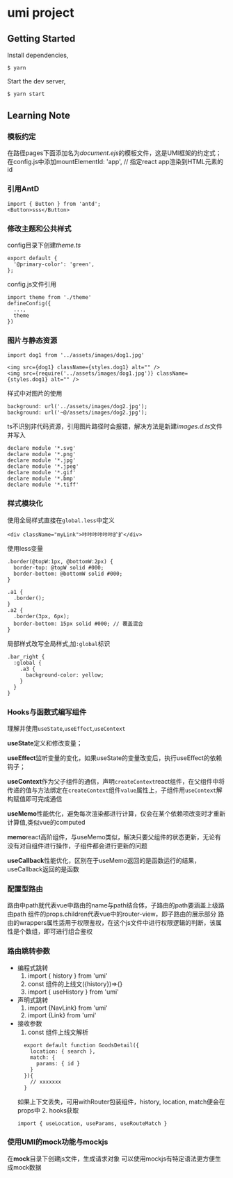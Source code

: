 # umi project

## Getting Started

Install dependencies,

```bash
$ yarn
```

Start the dev server,

```bash
$ yarn start
```

## Learning Note
### 模板约定
在路径pages下面添加名为*document.ejs*的模板文件，这是UMI框架的约定式；  
在config.js中添加mountElementId: 'app', // 指定react app渲染到HTML元素的id
### 引用AntD
```
import { Button } from 'antd';  
<Button>sss</Button>  
```
### 修改主题和公共样式
config目录下创建*theme.ts*
```
export default {
  '@primary-color': 'green',
};
```
config.js文件引用
```
import theme from './theme'
defineConfig({
  ...,
  theme
})
```
### 图片与静态资源
```
import dog1 from '../assets/images/dog1.jpg'

<img src={dog1} className={styles.dog1} alt="" />
<img src={require('../assets/images/dog1.jpg')} className={styles.dog1} alt="" />
```
样式中对图片的使用
```
background: url('../assets/images/dog2.jpg');
background: url('~@/assets/images/dog2.jpg');
```
ts不识别非代码资源，引用图片路径时会报错，解决方法是新建*images.d.ts*文件并写入
```
declare module '*.svg'
declare module '*.png'
declare module '*.jpg'
declare module '*.jpeg'
declare module '*.gif'
declare module '*.bmp'
declare module '*.tiff'
```
### 样式模块化
使用全局样式直接在`global.less`中定义
```
<div className="myLink">咔咔咔咔咔咔扩扩</div>
```
使用less变量
```
.border(@topW:1px, @bottomW:2px) {
  border-top: @topW solid #000;
  border-bottom: @bottomW solid #000;
}

.a1 {
  .border();
}
.a2 {
  .border(3px, 6px);
  border-bottom: 15px solid #000; // 覆盖混合
}
```
局部样式改写全局样式,加`:global`标识
```
.bar_right {
  :global {
    .a3 {
      background-color: yellow;
    }
  }
}
```
### Hooks与函数式编写组件 
理解并使用`useState`,`useEffect`,`useContext` 

**useState**定义和修改变量； 

**useEffect**监听变量的变化，如果useState的变量改变后，执行useEffect的依赖钩子； 

**useContext**作为父子组件的通信，声明`createContext`react组件，在父组件中将传递的值与方法绑定在`createContext`组件`value`属性上，子组件用`useContext`解构赋值即可完成通信 

**useMemo**性能优化，避免每次渲染都进行计算，仅会在某个依赖项改变时才重新计算值,类似vue的computed 

**memo**react高阶组件，与useMemo类似，解决只要父组件的状态更新，无论有没有对自组件进行操作，子组件都会进行更新的问题 

**useCallback**性能优化，区别在于useMemo返回的是函数运行的结果，useCallback返回的是函数 
### 配置型路由
路由中path就代表vue中路由的name与path结合体，子路由的path要涵盖上级路由path
组件的props.children代表vue中的router-view，即子路由的展示部分
路由的wrappers属性适用于权限鉴权，在这个js文件中进行权限逻辑的判断，该属性是个数组，即可进行组合鉴权
### 路由跳转参数
- 编程式跳转
  1. import { history } from 'umi'
  2. const 组件的上线文({history})=>{}
  3. import { useHistory } from 'umi'
- 声明式跳转
  1. import {NavLink} from 'umi'
  2. import {Link} from 'umi'
- 接收参数
  1. const 组件上线文解析
  ```
    export default function GoodsDetail({
      location: { search },
      match: {
        params: { id }
      }
    }){
      // xxxxxxx
    }
  ```
  如果上下文丢失，可用withRouter包装组件，history, location, match便会在props中
  2. hooks获取
  ```
  import { useLocation, useParams, useRouteMatch }
  ```
### 使用UMI的mock功能与mockjs
在**mock**目录下创建js文件，生成请求对象
可以使用mockjs有特定语法更方便生成mock数据